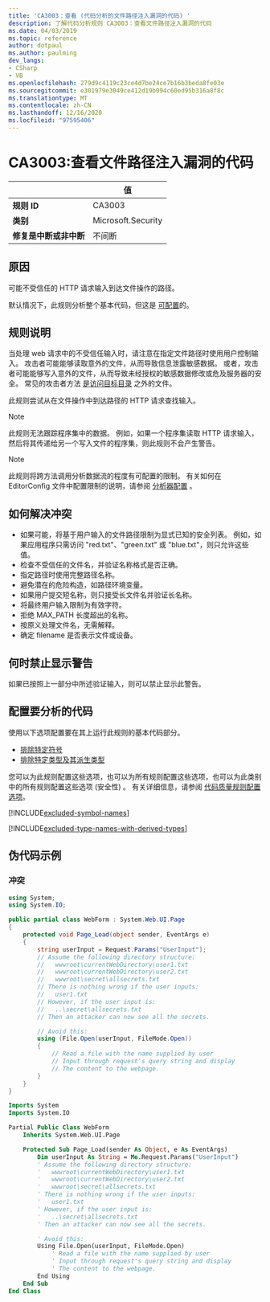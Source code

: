 ```yaml
---
title: 'CA3003：查看 (代码分析的文件路径注入漏洞的代码) '
description: 了解代码分析规则 CA3003：查看文件路径注入漏洞的代码
ms.date: 04/03/2019
ms.topic: reference
author: dotpaul
ms.author: paulming
dev_langs:
- CSharp
- VB
ms.openlocfilehash: 279d9c4119c23ce4d7be24ce7b16b3beda8fe03e
ms.sourcegitcommit: e301979e3049ce412d19b094c60ed95b316a8f8c
ms.translationtype: MT
ms.contentlocale: zh-CN
ms.lasthandoff: 12/16/2020
ms.locfileid: "97595406"
---
```

# <a name="ca3003-review-code-for-file-path-injection-vulnerabilities"></a>CA3003:查看文件路径注入漏洞的代码

| | 值 |
|-|-|
| **规则 ID** |CA3003|
| **类别** |Microsoft.Security|
| **修复是中断或非中断** |不间断|

## <a name="cause"></a>原因

可能不受信任的 HTTP 请求输入到达文件操作的路径。

默认情况下，此规则分析整个基本代码，但这是 [可配置](#configure-code-to-analyze)的。

## <a name="rule-description"></a>规则说明

当处理 web 请求中的不受信任输入时，请注意在指定文件路径时使用用户控制输入。 攻击者可能能够读取意外的文件，从而导致信息泄露敏感数据。 或者，攻击者可能能够写入意外的文件，从而导致未经授权的敏感数据修改或危及服务器的安全。 常见的攻击者方法 [是访问目标目录](https://www.owasp.org/index.php/Path_Traversal) 之外的文件。

此规则尝试从在文件操作中到达路径的 HTTP 请求查找输入。

> [!NOTE]
> 此规则无法跟踪程序集中的数据。 例如，如果一个程序集读取 HTTP 请求输入，然后将其传递给另一个写入文件的程序集，则此规则不会产生警告。

> [!NOTE]
> 此规则将跨方法调用分析数据流的程度有可配置的限制。 有关如何在 EditorConfig 文件中配置限制的说明，请参阅 [分析器配置](https://github.com/dotnet/roslyn-analyzers/blob/master/docs/Analyzer%20Configuration.md#dataflow-analysis) 。

## <a name="how-to-fix-violations"></a>如何解决冲突

- 如果可能，将基于用户输入的文件路径限制为显式已知的安全列表。  例如，如果应用程序只需访问 "red.txt"、"green.txt" 或 "blue.txt"，则只允许这些值。
- 检查不受信任的文件名，并验证名称格式是否正确。
- 指定路径时使用完整路径名称。
- 避免潜在的危险构造，如路径环境变量。
- 如果用户提交短名称，则只接受长文件名并验证长名称。
- 将最终用户输入限制为有效字符。
- 拒绝 MAX_PATH 长度超出的名称。
- 按原义处理文件名，无需解释。
- 确定 filename 是否表示文件或设备。

## <a name="when-to-suppress-warnings"></a>何时禁止显示警告

如果已按照上一部分中所述验证输入，则可以禁止显示此警告。

## <a name="configure-code-to-analyze"></a>配置要分析的代码

使用以下选项配置要在其上运行此规则的基本代码部分。

- [排除特定符号](#exclude-specific-symbols)
- [排除特定类型及其派生类型](#exclude-specific-types-and-their-derived-types)

您可以为此规则配置这些选项，也可以为所有规则配置这些选项，也可以为此类别中的所有规则配置这些选项 (安全性) 。 有关详细信息，请参阅 [代码质量规则配置选项](../code-quality-rule-options.md)。

[!INCLUDE[excluded-symbol-names](~/includes/code-analysis/excluded-symbol-names.md)]

[!INCLUDE[excluded-type-names-with-derived-types](~/includes/code-analysis/excluded-type-names-with-derived-types.md)]

## <a name="pseudo-code-examples"></a>伪代码示例

### <a name="violation"></a>冲突

```csharp
using System;
using System.IO;

public partial class WebForm : System.Web.UI.Page
{
    protected void Page_Load(object sender, EventArgs e)
    {
        string userInput = Request.Params["UserInput"];
        // Assume the following directory structure:
        //   wwwroot\currentWebDirectory\user1.txt
        //   wwwroot\currentWebDirectory\user2.txt
        //   wwwroot\secret\allsecrets.txt
        // There is nothing wrong if the user inputs:
        //   user1.txt
        // However, if the user input is:
        //   ..\secret\allsecrets.txt
        // Then an attacker can now see all the secrets.

        // Avoid this:
        using (File.Open(userInput, FileMode.Open))
        {
            // Read a file with the name supplied by user
            // Input through request's query string and display
            // The content to the webpage.
        }
    }
}
```

```vb
Imports System
Imports System.IO

Partial Public Class WebForm
    Inherits System.Web.UI.Page

    Protected Sub Page_Load(sender As Object, e As EventArgs)
        Dim userInput As String = Me.Request.Params("UserInput")
        ' Assume the following directory structure:
        '   wwwroot\currentWebDirectory\user1.txt
        '   wwwroot\currentWebDirectory\user2.txt
        '   wwwroot\secret\allsecrets.txt
        ' There is nothing wrong if the user inputs:
        '   user1.txt
        ' However, if the user input is:
        '   ..\secret\allsecrets.txt
        ' Then an attacker can now see all the secrets.

        ' Avoid this:
        Using File.Open(userInput, FileMode.Open)
            ' Read a file with the name supplied by user
            ' Input through request's query string and display
            ' The content to the webpage.
        End Using
    End Sub
End Class
```
